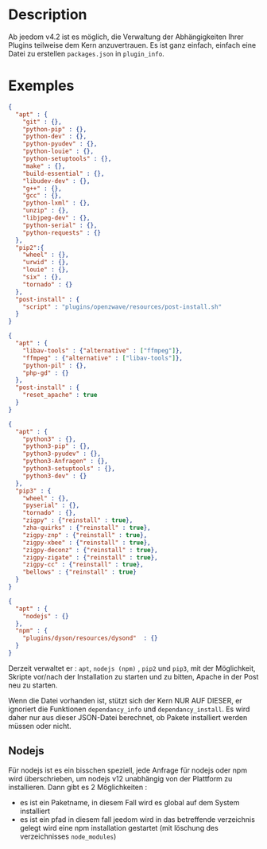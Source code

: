 # Description

Ab jeedom v4.2 ist es möglich, die Verwaltung der Abhängigkeiten Ihrer Plugins teilweise dem Kern anzuvertrauen. Es ist ganz einfach, einfach eine Datei zu erstellen ``packages.json`` in ``plugin_info``.

# Exemples

```json
{
  "apt" : {
    "git" : {},
    "python-pip" : {},
    "python-dev" : {},
    "python-pyudev" : {},
    "python-louie" : {},
    "python-setuptools" : {},
    "make" : {},
    "build-essential" : {},
    "libudev-dev" : {},
    "g++" : {},
    "gcc" : {},
    "python-lxml" : {},
    "unzip" : {},
    "libjpeg-dev" : {},
    "python-serial" : {},
    "python-requests" : {}
  },
  "pip2":{
    "wheel" : {},
    "urwid" : {},
    "louie" : {},
    "six" : {},
    "tornado" : {}
  },
  "post-install" : {
    "script" : "plugins/openzwave/resources/post-install.sh"
  }
}
```

```json
{
  "apt" : {
    "libav-tools" : {"alternative" : ["ffmpeg"]},
    "ffmpeg" : {"alternative" : ["libav-tools"]},
    "python-pil" : {},
    "php-gd" : {}
  },
  "post-install" : {
    "reset_apache" : true
  }
}
```

```json
{
  "apt" : {
    "python3" : {},
    "python3-pip" : {},
    "python3-pyudev" : {},
    "python3-Anfragen" : {},
    "python3-setuptools" : {},
    "python3-dev" : {}
  },
  "pip3" : {
    "wheel" : {},
    "pyserial" : {},
    "tornado" : {},
    "zigpy" : {"reinstall" : true},
    "zha-quirks" : {"reinstall" : true},
    "zigpy-znp" : {"reinstall" : true},
    "zigpy-xbee" : {"reinstall" : true},
    "zigpy-deconz" : {"reinstall" : true},
    "zigpy-zigate" : {"reinstall" : true},
    "zigpy-cc" : {"reinstall" : true},
    "bellows" : {"reinstall" : true}
  }
}
```

```json
{
  "apt" : {
    "nodejs" : {}
  },
  "npm" : {
    "plugins/dyson/resources/dysond"  : {}
  }
}
```

Derzeit verwaltet er : ``apt``, ``nodejs (npm)`` , ``pip2`` und ``pip3``, mit der Möglichkeit, Skripte vor/nach der Installation zu starten und zu bitten, Apache in der Post neu zu starten.

Wenn die Datei vorhanden ist, stützt sich der Kern NUR AUF DIESER, er ignoriert die Funktionen `dependancy_info` und `dependancy_install`. Es wird daher nur aus dieser JSON-Datei berechnet, ob Pakete installiert werden müssen oder nicht.

## Nodejs

Für nodejs ist es ein bisschen speziell, jede Anfrage für nodejs oder npm wird überschrieben, um nodejs v12 unabhängig von der Plattform zu installieren. Dann gibt es 2 Möglichkeiten :

- es ist ein Paketname, in diesem Fall wird es global auf dem System installiert
- es ist ein pfad in diesem fall jeedom wird in das betreffende verzeichnis gelegt wird eine npm installation gestartet (mit löschung des verzeichnisses ``node_modules``)
